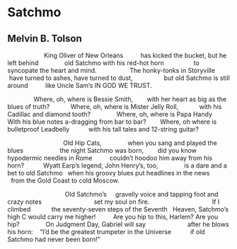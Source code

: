 # Satchmo
## Melvin B. Tolson
                     King Oliver of New Orleans
         has kicked the bucket, but he left behind
              old Satchmo with his red-hot horn
                to syncopate the heart and mind.
                  The honky-tonks in Storyville
       have turned to ashes, have turned to dust,
                 but old Satchmo is still around
         like Uncle Sam’s IN GOD WE TRUST.

               Where, oh, where is Bessie Smith,
       with her heart as big as the blues of truth?
           Where, oh, where is Mister Jelly Roll,
           with his Cadillac and diamond tooth?
              Where, oh, where is Papa Handy
  With his blue notes a-dragging from bar to bar?
       Where, oh where is bulletproof Leadbelly
          with his tall tales and 12-string guitar?

                                Old Hip Cats,
              when you sang and played the blues
                    the night Satchmo was born,
       did you know hypodermic needles in Rome
         couldn’t hoodoo him away from his horn?
          Wyatt Earp’s legend, John Henry’s, too,
              is a dare and a bet to old Satchmo
  when his groovy blues put headlines in the news
            from the Gold Coast to cold Moscow.

                                 Old Satchmo’s
    gravelly voice and tapping foot and crazy notes
                             set my soul on fire.
                                   If I climbed
           the seventy-seven steps of the Seventh
  Heaven, Satchmo’s high C would carry me higher!
         Are you hip to this, Harlem? Are you hip?
              On Judgment Day, Gabriel will say
                       after he blows his horn:
   “I’d be the greatest trumpeter in the Universe
          if old Satchmo had never been born!”